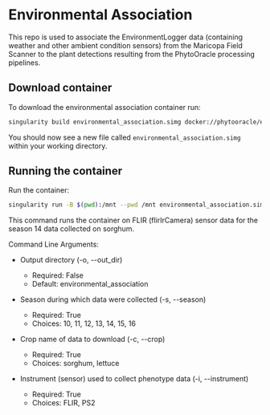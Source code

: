 # Environmental Association
This repo is used to associate the EnvironmentLogger data (containing weather and other ambient condition sensors) from the Maricopa Field Scanner to the plant detections resulting from the PhytoOracle processing pipelines. 

## Download container
To download the environmental association container run:

```bash
singularity build environmental_association.simg docker://phytooracle/environmental_association:latest
```

You should now see a new file called ```environmental_association.simg``` within your working directory.

## Running the container
Run the container:

```bash
singularity run -B $(pwd):/mnt --pwd /mnt environmental_association.simg -s 14 -c sorghum -i FLIR
```

This command runs the container on FLIR (flirIrCamera) sensor data for the season 14 data collected on sorghum.

Command Line Arguments:

* Output directory (-o, --out_dir)
  * Required: False
  * Default: environmental_association

* Season during which data were collected (-s, --season)
  * Required: True
  * Choices: 10, 11, 12, 13, 14, 15, 16

* Crop name of data to download (-c, --crop)
  * Required: True
  * Choices: sorghum, lettuce

* Instrument (sensor) used to collect phenotype data (-i, --instrument)
  * Required: True
  * Choices: FLIR, PS2
